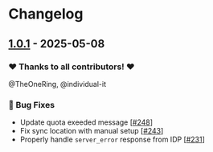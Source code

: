 # Changelog

## [1.0.1](https://github.com/opencloud-eu/desktop/releases/tag/v1.0.1) - 2025-05-08

### ❤️ Thanks to all contributors! ❤️

@TheOneRing, @individual-it

### 🐛 Bug Fixes

- Update quota exeeded message [[#248](https://github.com/opencloud-eu/desktop/pull/248)]
- Fix sync location with manual setup [[#243](https://github.com/opencloud-eu/desktop/pull/243)]
- Properly handle `server_error` response from IDP [[#231](https://github.com/opencloud-eu/desktop/pull/231)]
